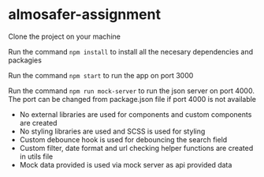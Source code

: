 # almosafer-assignment

Clone the project on your machine

Run the command `npm install` to install all the necesary dependencies and packagies

Run the command `npm start` to run the app on port 3000

Run the command `npm run mock-server` to run the json server on port 4000. The port can be changed from package.json file if port 4000 is not available 

- No external libraries are used for components and custom components are created
- No styling libraries are used and SCSS is used for styling
- Custom debounce hook is used for debouncing the search field
- Custom filter, date format and url checking helper functions are created in utils file
- Mock data provided is used via mock server as api provided data




 
 
